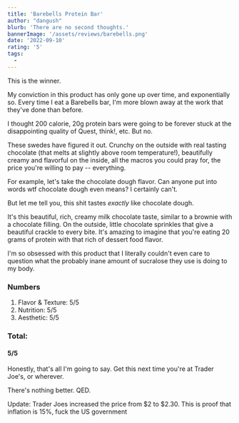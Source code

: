 ```yaml
---
title: 'Barebells Protein Bar'
author: "dangush"
blurb: 'There are no second thoughts.'
bannerImage: '/assets/reviews/barebells.png'
date: '2022-09-10'
rating: '5'
tags:
  - 
---
```


This is the winner.

My conviction in this product has only gone up over time, and exponentially so. Every time I eat a Barebells bar, I'm more blown away at the work that they've done than before. 

I thought 200 calorie, 20g protein bars were going to be forever stuck at the disappointing quality of Quest, think!, etc. But no.

These swedes have figured it out. Crunchy on the outside with real tasting chocolate (that melts at slightly above room temperature!), beautifully creamy and flavorful on the inside, all the macros you could pray for, the price you're willing to pay -- everything. 

For example, let's take the chocolate dough flavor. Can anyone put into words wtf chocolate dough even means? I certainly can't. 

But let me tell you, this shit tastes *exactly* like chocolate dough. 

It's this beautiful, rich, creamy milk chocolate taste, similar to a brownie with a chocolate filling. On the outside, little chocolate sprinkles that give a beautiful crackle to every bite. It's amazing to imagine that you're eating 20 grams of protein with that rich of dessert food flavor.

I'm so obsessed with this product that I literally couldn't even care to question what the probably inane amount of sucralose they use is doing to my body.

### Numbers
1. Flavor & Texture: 5/5
2. Nutrition: 5/5
3. Aesthetic: 5/5

### Total: 
#### 5/5

Honestly, that's all I'm going to say. Get this next time you're at Trader Joe's, or wherever. 

There's nothing better. QED.

Update: Trader Joes increased the price from $2 to $2.30. This is proof that inflation is 15%, fuck the US government